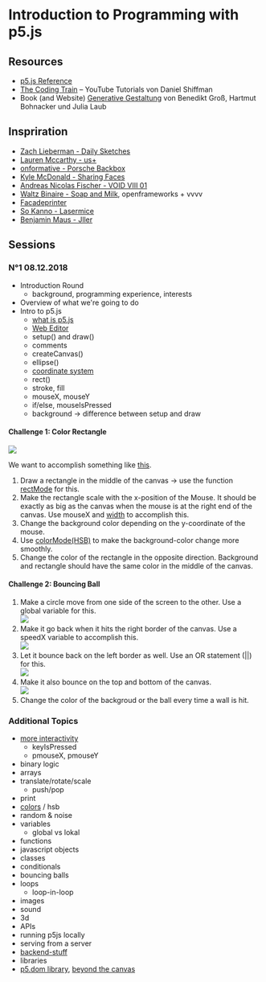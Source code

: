 # Introduction to Programming with p5.js

## Resources
- [p5.js Reference](https://p5js.org/reference/)
- [The Coding Train](https://www.youtube.com/user/shiffman/playlists?view=50&sort=dd&shelf_id=14) – YouTube Tutorials von Daniel Shiffman
- Book (and Website) [Generative Gestaltung](http://www.generative-gestaltung.de/2/) von Benedikt Groß, Hartmut Bohnacker und Julia Laub

## Inspriration
- [Zach Lieberman - Daily Sketches](https://www.instagram.com/zach.lieberman/)
- [Lauren Mccarthy - us+](http://www.lauren-mccarthy.com/us)
- [onformative - Porsche Backbox](https://onformative.com/work/porsche-blackbox)
- [Kyle McDonald - Sharing Faces](https://vimeo.com/96549043)
- [Andreas Nicolas Fischer - VOID VIII 01](http://studioanf.com/v0id-8/)
- [Waltz Binaire - Soap and Milk](http://waltzbinaire.com/work/soap-and-milk/), openframeworks + vvvv
- [Facadeprinter](http://sonicedevelopment.com/vamos-rafa/)
- [So Kanno - Lasermice](http://kanno.so/lasermice/)
- [Benjamin Maus - Jller](https://vimeo.com/167126696)

## Sessions
### N°1 08.12.2018
- Introduction Round 
	- background, programming experience, interests
- Overview of what we're going to do
- Intro to p5.js
	- [what is p5.js](http://hello.p5js.org)
	- [Web Editor](https://editor.p5js.org)
	- setup() and draw()
 	- comments
	- createCanvas()
	- ellipse()
	- [coordinate system](https://p5js.org/learn/coordinate-system-and-shapes.html)
	- rect()
	- stroke, fill
	- mouseX, mouseY
	- if/else, mouseIsPressed
	- background -> difference between setup and draw

#### Challenge 1: Color Rectangle
![](img/challenge1.png)

We want to accomplish something like [this](http://www.generative-gestaltung.de/2/sketches/?01_P/P_1_0_01).

1. Draw a rectangle in the middle of the canvas -> use the function [rectMode](https://p5js.org/reference/#/p5/rectMode) for this.
2. Make the rectangle scale with the x-position of the Mouse. It should be exactly as big as the canvas when the mouse is at the right end of the canvas. Use mouseX and [width](https://p5js.org/reference/#/p5/width)  to accomplish this.
3. Change the background color depending on the y-coordinate of the mouse.
4. Use [colorMode(HSB)](https://p5js.org/reference/#/p5/colorMode) to make the background-color change more smoothly.
5. Change the color of the rectangle in the opposite direction. Background and rectangle should have the same color in the middle of the canvas.

#### Challenge 2: Bouncing Ball
1. Make a circle move from one side of the screen to the other. Use a global variable for this.  
![](img/move-ellipse.gif)
2. Make it go back when it hits the right border of the canvas. Use a speedX variable to accomplish this.   
![](img/first-bounce.gif)
3. Let it bounce back on the left border as well. Use an OR statement (||) for this.  
![](img/bounce-backandforth.gif)
4. Make it also bounce on the top and bottom of the canvas.  
![](img/bouncing-xy.gif)
5. Change the color of the backgroud or the ball every time a wall is hit.


### Additional Topics 
- [more interactivity](https://p5js.org/learn/interactivity.html)
	- keyIsPressed
	- pmouseX, pmouseY
- binary logic 
- arrays
- translate/rotate/scale
	- push/pop
- print
- [colors](https://p5js.org/learn/color.html) / hsb
- random & noise
- variables
	- global vs lokal
- functions
- javascript objects 
- classes
- conditionals
- bouncing balls
- loops
	- loop-in-loop
- images
- sound
- 3d
- APIs
- running p5js locally
- serving from a server
- [backend-stuff](https://github.com/processing/p5.js/wiki/p5.js,-node.js,-socket.io)
- libraries
- [p5.dom library](http://p5js.org/reference/#/libraries/p5.dom), [beyond the canvas](https://github.com/processing/p5.js/wiki/Beyond-the-canvas)

	
	
	

